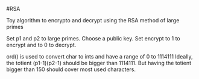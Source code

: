 #RSA

Toy algorithm to encrypto and decrypt using the RSA method of large primes

Set p1 and p2 to large primes.
Choose a public key.
Set encrypt to 1 to encrypt and to 0 to decrypt.

ord() is used to convert char to ints and have a range of 0 to 1114111
Ideally, the totient (p1-1)(p2-1) should be bigger than 1114111.
But having the totient bigger than 150 should cover most used characters.